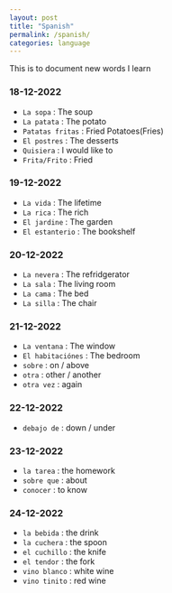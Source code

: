 ```yaml
---
layout: post
title: "Spanish"
permalink: /spanish/
categories: language
---
```


This is to document new words I learn

### 18-12-2022
- `La sopa` : The soup
- `La patata` : The potato
- `Patatas fritas` : Fried Potatoes(Fries)
- `El postres` : The desserts
- `Quisiera` : I would like to
- `Frita/Frito` : Fried

### 19-12-2022
- `La vida` : The lifetime
- `La rica` : The rich
- `El jardine` : The garden
- `El estanterio` : The bookshelf

### 20-12-2022
- `La nevera` : The refridgerator
- `La sala` : The living room
- `La cama` : The bed
- `La silla` : The chair

### 21-12-2022
- `La ventana` : The window
- `El habitaciónes` : The bedroom
- `sobre` : on / above
- `otra` : other / another
- `otra vez` : again

### 22-12-2022
- `debajo de` : down / under

### 23-12-2022
- `la tarea` : the homework
- `sobre que` : about
- `conocer` : to know 

### 24-12-2022
- `la bebida` : the drink
- `la cuchera` : the spoon
- `el cuchillo` : the knife
- `el tendor` : the fork
- `vino blanco` : white wine
- `vino tinito` : red wine
